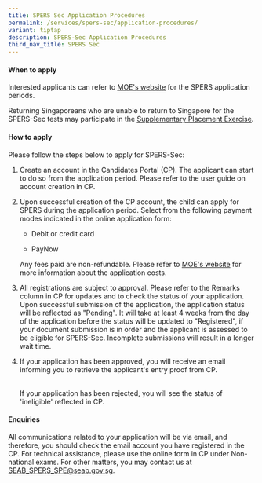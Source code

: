 ```yaml
---
title: SPERS Sec Application Procedures
permalink: /services/spers-sec/application-procedures/
variant: tiptap
description: SPERS-Sec Application Procedures
third_nav_title: SPERS Sec
---
```

<h4><strong>When to apply</strong></h4>
<p>Interested applicants can refer to <a href="https://www.moe.gov.sg/returning-singaporeans/secondary/spers/apply" rel="noopener noreferrer nofollow" target="_blank"><u>MOE's website</u></a> for
the SPERS application periods.</p>
<p>Returning Singaporeans who are unable to return to Singapore for the SPERS-Sec
tests may participate in the <a href="https://www.moe.gov.sg/returning-singaporeans/secondary/spe" rel="noopener noreferrer nofollow" target="_blank"><u>Supplementary Placement Exercise</u></a>.</p>
<h4><strong>How to apply</strong></h4>
<p>Please follow the steps below to apply for SPERS-Sec:</p>
<ol data-tight="true" class="tight">
<li>
<p>Create an account in the&nbsp;Candidates Portal (CP). The applicant can
start to do so from the application period. Please refer to the user guide
on account creation in CP.
<br>
</p>
</li>
<li>
<p>Upon successful creation of the CP account, the child can apply for SPERS
during the application period. Select from the following payment modes
indicated in the online application form:
<br>
</p>
<ul data-tight="true" class="tight">
<li>
<p>Debit or credit card</p>
</li>
<li>
<p>PayNow
<br>
</p>
</li>
</ul>
<p>Any fees paid are non-refundable. Please refer to <a href="https://www.moe.gov.sg/returning-singaporeans/secondary/spers/apply" rel="noopener noreferrer nofollow" target="_blank"><u>MOE's website</u></a> for
more information about the application costs.
<br>
</p>
</li>
<li>
<p>All registrations are subject to approval. Please refer to the Remarks
column in CP for updates and to check the status of your application. Upon
successful submission of the application, the application status will be
reflected as "Pending". It will take at least 4 weeks from the day of the
application before the status will be updated to "Registered", if your
document submission is in order and the applicant is assessed to be eligible
for SPERS-Sec. Incomplete submissions will result in a longer wait time.
<br>
</p>
</li>
<li>
<p>If your application has been approved, you will receive an email informing
you to retrieve the applicant's entry proof from CP.</p>
<p>
<br>If your application has been rejected, you will see the status of 'ineligible'
reflected in CP.</p>
</li>
</ol>
<h4><strong>Enquiries</strong></h4>
<p>All communications related to your application will be via email, and
therefore, you should check the email account you have registered in the
CP. For technical assistance, please use the online form in CP under Non-national
exams. For other matters, you may contact us at <a href="https://www.moe.gov.sg/returning-singaporeans/secondary/spers/apply" rel="noopener noreferrer nofollow" target="_blank"><u>SEAB_SPERS_SPE@seab.gov.sg</u></a>.</p>